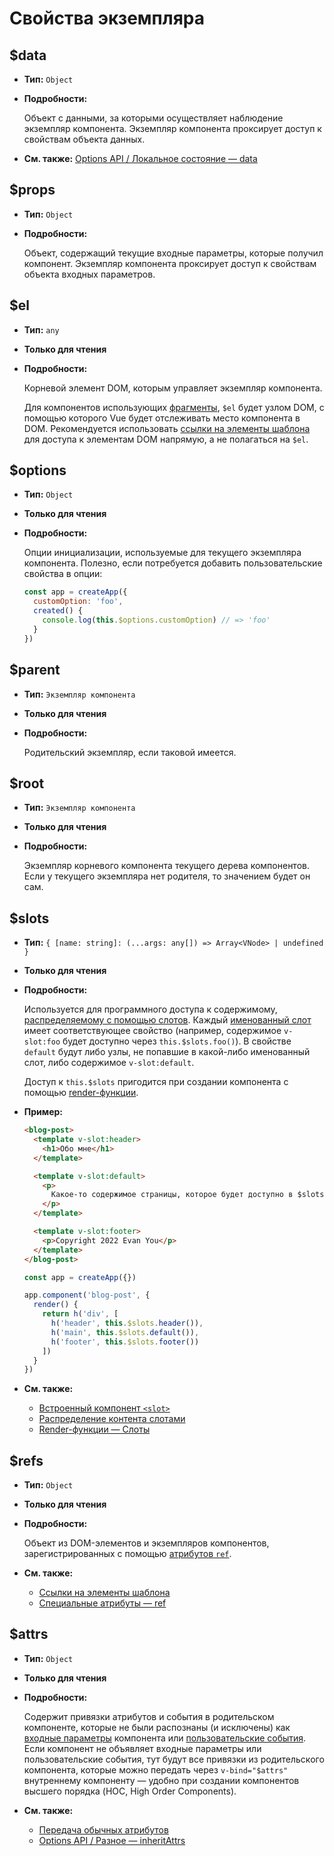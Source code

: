 # Свойства экземпляра

## $data

- **Тип:** `Object`

- **Подробности:**

  Объект с данными, за которыми осуществляет наблюдение экземпляр компонента. Экземпляр компонента проксирует доступ к свойствам объекта данных.

- **См. также:** [Options API / Локальное состояние — data](options-data.md#data)

## $props

- **Тип:** `Object`

- **Подробности:**

  Объект, содержащий текущие входные параметры, которые получил компонент. Экземпляр компонента проксирует доступ к свойствам объекта входных параметров.

## $el

- **Тип:** `any`

- **Только для чтения**

- **Подробности:**

  Корневой элемент DOM, которым управляет экземпляр компонента.

  Для компонентов использующих [фрагменты](../guide/migration/fragments.md), `$el` будет узлом DOM, с помощью которого Vue будет отслеживать место компонента в DOM. Рекомендуется использовать [ссылки на элементы шаблона](../guide/component-template-refs.md) для доступа к элементам DOM напрямую, а не полагаться на `$el`.

## $options

- **Тип:** `Object`

- **Только для чтения**

- **Подробности:**

  Опции инициализации, используемые для текущего экземпляра компонента. Полезно, если потребуется добавить пользовательские свойства в опции:

  ```js
  const app = createApp({
    customOption: 'foo',
    created() {
      console.log(this.$options.customOption) // => 'foo'
    }
  })
  ```

## $parent

- **Тип:** `Экземпляр компонента`

- **Только для чтения**

- **Подробности:**

  Родительский экземпляр, если таковой имеется.

## $root

- **Тип:** `Экземпляр компонента`

- **Только для чтения**

- **Подробности:**

  Экземпляр корневого компонента текущего дерева компонентов. Если у текущего экземпляра нет родителя, то значением будет он сам.

## $slots

- **Тип:** `{ [name: string]: (...args: any[]) => Array<VNode> | undefined }`

- **Только для чтения**

- **Подробности:**

  Используется для программного доступа к содержимому, [распределяемому с помощью слотов](../guide/component-basics.md#распределение-контента-слотами). Каждый [именованный слот](../guide/component-slots.md#именованные-слоты) имеет соответствующее свойство (например, содержимое `v-slot:foo` будет доступно через `this.$slots.foo()`). В свойстве `default` будут либо узлы, не попавшие в какой-либо именованный слот, либо содержимое `v-slot:default`.

  Доступ к `this.$slots` пригодится при создании компонента с помощью [render-функции](../guide/render-function.md).

- **Пример:**

  ```html
  <blog-post>
    <template v-slot:header>
      <h1>Обо мне</h1>
    </template>

    <template v-slot:default>
      <p>
        Какое-то содержимое страницы, которое будет доступно в $slots.default.
      </p>
    </template>

    <template v-slot:footer>
      <p>Copyright 2022 Evan You</p>
    </template>
  </blog-post>
  ```

  ```js
  const app = createApp({})

  app.component('blog-post', {
    render() {
      return h('div', [
        h('header', this.$slots.header()),
        h('main', this.$slots.default()),
        h('footer', this.$slots.footer())
      ])
    }
  })
  ```

- **См. также:**
  - [Встроенный компонент `<slot>`](built-in-components.md#slot)
  - [Распределение контента слотами](../guide/component-basics.md#распределение-контента-слотами)
  - [Render-функции — Слоты](../guide/render-function.md#слоты)

## $refs

- **Тип:** `Object`

- **Только для чтения**

- **Подробности:**

  Объект из DOM-элементов и экземпляров компонентов, зарегистрированных с помощью [атрибутов `ref`](../guide/component-template-refs.md).

- **См. также:**
  - [Ссылки на элементы шаблона](../guide/component-template-refs.md)
  - [Специальные атрибуты — ref](special-attributes.md#ref)

## $attrs

- **Тип:** `Object`

- **Только для чтения**

- **Подробности:**

  Содержит привязки атрибутов и события в родительском компоненте, которые не были распознаны (и исключены) как [входные параметры](options-data.md#props) компонента или [пользовательские события](options-data.md#emits). Если компонент не объявляет входные параметры или пользовательские события, тут будут все привязки из родительского компонента, которые можно передать через `v-bind="$attrs"` внутреннему компоненту  — удобно при создании компонентов высшего порядка (HOC, High Order Components).

- **См. также:**
  - [Передача обычных атрибутов](../guide/component-attrs.md)
  - [Options API / Разное — inheritAttrs](./options-misc.md#inheritattrs)
